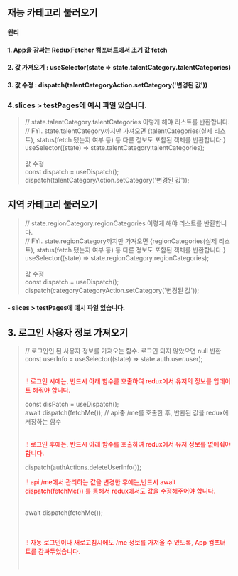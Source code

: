 ## 재능 카테고리 불러오기
#### 원리
#### 1. App을 감싸는 ReduxFetcher 컴포너트에서 초기 값 fetch
#### 2. 값 가져오기 : useSelector(state => state.talentCategory.talentCategories)
#### 3. 값 수정 : dispatch(talentCategoryAction.setCategory('변경된 값'))
###  4.slices > testPages에 예시 파일 있습니다.
> // state.talentCategory.talentCategories 이렇게 해야 리스트를 반환합니다.<br>
> // FYI. state.talentCategory까지만 가져오면 {talentCategories(실제 리스트), status(fetch 됐는지 여부 등) 등 다른 정보도 포함된 객체를 반환합니다.}<br>
> useSelector((state) => state.talentCategory.talentCategories); <br>
> <br>
> 값 수정 <br>
> const dispatch = useDispatch();  <br>
> dispatch(talentCategoryAction.setCategory('변경된 값'));  <br>

## 지역 카테고리 불러오기
> // state.regionCategory.regionCategories 이렇게 해야 리스트를 반환합니다.<br>
> // FYI. state.regionCategory까지만 가져오면 {regionCategories(실제 리스트), status(fetch 됐는지 여부 등) 등 다른 정보도 포함된 객체를 반환합니다.}<br>
>  useSelector((state) => state.regionCategory.regionCategories); <br>
> <br>
> 값 수정 <br>
> const dispatch = useDispatch();  <br>
> dispatch(categoryCategoryAction.setCategory('변경된 값'));  <br>
#### - slices > testPages에 예시 파일 있습니다.


## 3. 로그인 사용자 정보 가져오기
>    // 로그인인 된 사용자 정보를 가져오는 함수. 로그인 되지 않았으면 null 반환<br>
>    const userInfo = useSelector((state) => state.auth.user.user); <br>
>    <br>
>   <p style="color: red"> !! 로그인 시에는, 반드시 아래 함수를 호출하여 redux에서 유저의 정보를 업데이트 해줘야 합니다.</p>
>   const disPatch = useDispatch();<br>
>   await dispatch(fetchMe()); // api중 /me를 호출한 후, 반환된 값을 redux에 저장하는 함수<br>
> <br>
>    <p style="color: red"> !! 로그인 후에는, 반드시 아래 함수를 호출하여 redux에서 유저 정보를 없애줘야 합니다.</p>
> dispatch(authActions.deleteUserInfo());<br>
>
>    <p style="color: red"> !! api /me에서 관리하는 값을 변경한 후에는,반드시 await dispatch(fetchMe()) 를 통해서 redux에서도 값을 수정해주어야 합니다.</p><br>
>   await dispatch(fetchMe());<br>
>   <br>
>   <br>
>    <p style="color: red"> !! 자동 로그인이나 새로고침시에도 /me  정보를 가져올 수 있도록, App 컴포너트를 감싸두었습니다.</p><br>
